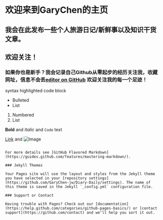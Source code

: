 # 欢迎来到GaryChen的主页
##  我会在此发布一些个人旅游日记/新鲜事以及知识干货文章。
##  欢迎关注！
### 如果你也是新手？我会记录自己Github从零起步的经历关注我，收藏网址，信息不会丢[editor on GitHub](https://github.com/GaryChen-jw/Diary-Daily/edit/master/index.md) 欢迎关注我的每一个足迹！
syntax highlighted code block

- Bulleted
- List

1. Numbered
2. List

**Bold** and _Italic_ and `Code` text

[Link](url) and ![Image](src)
```

For more details see [GitHub Flavored Markdown](https://guides.github.com/features/mastering-markdown/).

### Jekyll Themes

Your Pages site will use the layout and styles from the Jekyll theme you have selected in your [repository settings](https://github.com/GaryChen-jw/Diary-Daily/settings). The name of this theme is saved in the Jekyll `_config.yml` configuration file.

### Support or Contact

Having trouble with Pages? Check out our [documentation](https://help.github.com/categories/github-pages-basics/) or [contact support](https://github.com/contact) and we’ll help you sort it out.
